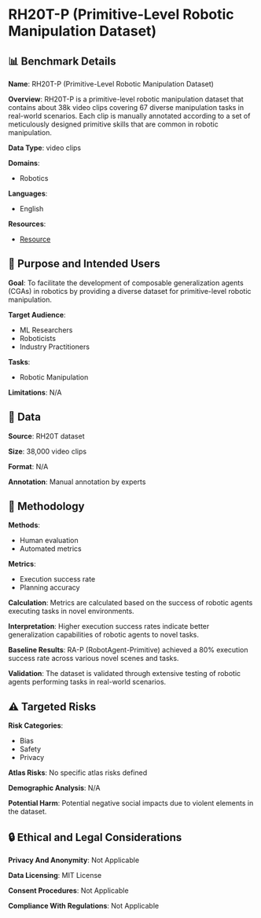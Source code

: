 # RH20T-P (Primitive-Level Robotic Manipulation Dataset)

## 📊 Benchmark Details

**Name**: RH20T-P (Primitive-Level Robotic Manipulation Dataset)

**Overview**: RH20T-P is a primitive-level robotic manipulation dataset that contains about 38k video clips covering 67 diverse manipulation tasks in real-world scenarios. Each clip is manually annotated according to a set of meticulously designed primitive skills that are common in robotic manipulation.

**Data Type**: video clips

**Domains**:
- Robotics

**Languages**:
- English

**Resources**:
- [Resource](https://sites.google.com/view/rh20t-primitive/main)

## 🎯 Purpose and Intended Users

**Goal**: To facilitate the development of composable generalization agents (CGAs) in robotics by providing a diverse dataset for primitive-level robotic manipulation.

**Target Audience**:
- ML Researchers
- Roboticists
- Industry Practitioners

**Tasks**:
- Robotic Manipulation

**Limitations**: N/A

## 💾 Data

**Source**: RH20T dataset

**Size**: 38,000 video clips

**Format**: N/A

**Annotation**: Manual annotation by experts

## 🔬 Methodology

**Methods**:
- Human evaluation
- Automated metrics

**Metrics**:
- Execution success rate
- Planning accuracy

**Calculation**: Metrics are calculated based on the success of robotic agents executing tasks in novel environments.

**Interpretation**: Higher execution success rates indicate better generalization capabilities of robotic agents to novel tasks.

**Baseline Results**: RA-P (RobotAgent-Primitive) achieved a 80% execution success rate across various novel scenes and tasks.

**Validation**: The dataset is validated through extensive testing of robotic agents performing tasks in real-world scenarios.

## ⚠️ Targeted Risks

**Risk Categories**:
- Bias
- Safety
- Privacy

**Atlas Risks**:
No specific atlas risks defined

**Demographic Analysis**: N/A

**Potential Harm**: Potential negative social impacts due to violent elements in the dataset.

## 🔒 Ethical and Legal Considerations

**Privacy And Anonymity**: Not Applicable

**Data Licensing**: MIT License

**Consent Procedures**: Not Applicable

**Compliance With Regulations**: Not Applicable
